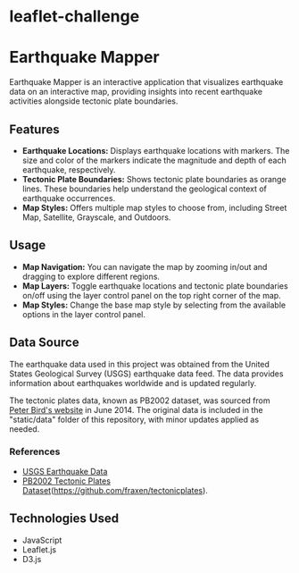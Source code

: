 # leaflet-challenge

# Earthquake Mapper

Earthquake Mapper is an interactive application that visualizes earthquake data on an interactive map, providing insights into recent earthquake activities alongside tectonic plate boundaries.

## Features

- **Earthquake Locations:** Displays earthquake locations with markers. The size and color of the markers indicate the magnitude and depth of each earthquake, respectively.
- **Tectonic Plate Boundaries:** Shows tectonic plate boundaries as orange lines. These boundaries help understand the geological context of earthquake occurrences.
- **Map Styles:** Offers multiple map styles to choose from, including Street Map, Satellite, Grayscale, and Outdoors.

## Usage

- **Map Navigation:** You can navigate the map by zooming in/out and dragging to explore different regions.
- **Map Layers:** Toggle earthquake locations and tectonic plate boundaries on/off using the layer control panel on the top right corner of the map.
- **Map Styles:** Change the base map style by selecting from the available options in the layer control panel.

## Data Source
The earthquake data used in this project was obtained from the United States Geological Survey (USGS) earthquake data feed. The data provides information about earthquakes worldwide and is updated regularly.

The tectonic plates data, known as PB2002 dataset, was sourced from [Peter Bird's website](http://peterbird.name/oldFTP/PB2002/) in June 2014. The original data is included in the "static/data" folder of this repository, with minor updates applied as needed.

### References
- [USGS Earthquake Data](https://earthquake.usgs.gov/earthquakes/feed/v1.0/summary/all_week.geojson)
- [PB2002 Tectonic Plates Dataset](http://peterbird.name/oldFTP/PB2002/)(https://github.com/fraxen/tectonicplates).


## Technologies Used

- JavaScript
- Leaflet.js
- D3.js


